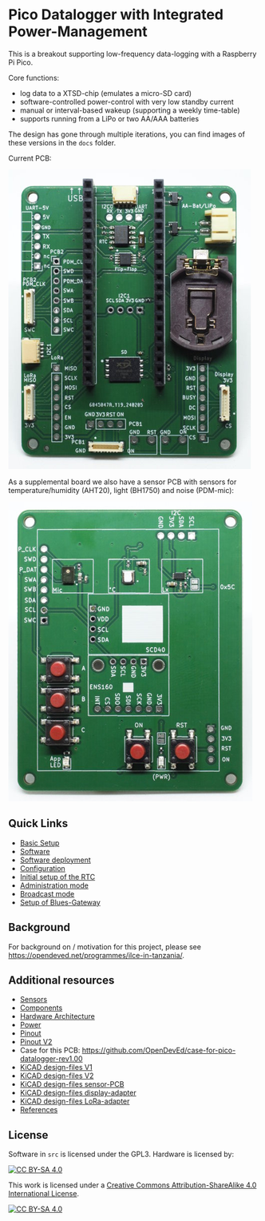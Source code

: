 Pico Datalogger with Integrated Power-Management
================================================

This is a breakout supporting low-frequency data-logging with
a Raspberry Pi Pico. 

Core functions:
  * log data to a XTSD-chip (emulates a micro-SD card)
  * software-controlled power-control with very low standby current
  * manual or interval-based wakeup (supporting a weekly time-table)
  * supports running from a LiPo or two AA/AAA batteries 

The design has gone through multiple iterations, you
can find images of these versions in the `docs` folder.

Current PCB:

![](docs/pcb-datalogger-v2-2.jpg)

As a supplemental board we also have a sensor PCB with sensors for
temperature/humidity (AHT20), light (BH1750) and noise (PDM-mic):

![](docs/pcb-sensor-2.jpg)


Quick Links
-----------

  * [Basic Setup](docs/setup.md)
  * [Software](docs/software.md)
  * [Software deployment](docs/deployment.md)
  * [Configuration](docs/configuration.md)
  * [Initial setup of the RTC](docs/rtc_setup.md)
  * [Administration mode](docs/admin_mode.md)
  * [Broadcast mode](docs/broadcast_mode.md)
  * [Setup of Blues-Gateway](docs/blues-gateway.md)


Background
----------

For background on / motivation for this project, please see
<https://opendeved.net/programmes/ilce-in-tanzania/>.


Additional resources
--------------------

  * [Sensors](docs/sensors.md)
  * [Components](docs/components.md)
  * [Hardware Architecture](docs/hw_architecture.md)
  * [Power](docs/power.md)
  * [Pinout](docs/pins.md)
  * [Pinout V2](docs/pins-v2.md)
  * Case for this PCB: https://github.com/OpenDevEd/case-for-pico-datalogger-rev1.00
  * [KiCAD design-files V1](./pico-datalogger.kicad/Readme.md)
  * [KiCAD design-files V2](./pico-datalogger-v2.kicad/Readme.md)
  * [KiCAD design-files sensor-PCB](./pico-sensor-pcb.kicad/Readme.md)
  * [KiCAD design-files display-adapter](./display-adapter.kicad/Readme.md)
  * [KiCAD design-files LoRa-adapter](./lora-adapter.kicad/Readme.md)
  * [References](docs/references.md)


License
-------

Software in `src` is licensed under the GPL3. Hardware is licensed by:

[![CC BY-SA 4.0][cc-by-sa-shield]][cc-by-sa]

This work is licensed under a
[Creative Commons Attribution-ShareAlike 4.0 International
License][cc-by-sa].

[![CC BY-SA 4.0][cc-by-sa-image]][cc-by-sa]

[cc-by-sa]: http://creativecommons.org/licenses/by-sa/4.0/
[cc-by-sa-image]: https://licensebuttons.net/l/by-sa/4.0/88x31.png
[cc-by-sa-shield]:
https://img.shields.io/badge/License-CC%20BY--SA%204.0-lightgrey.svg
